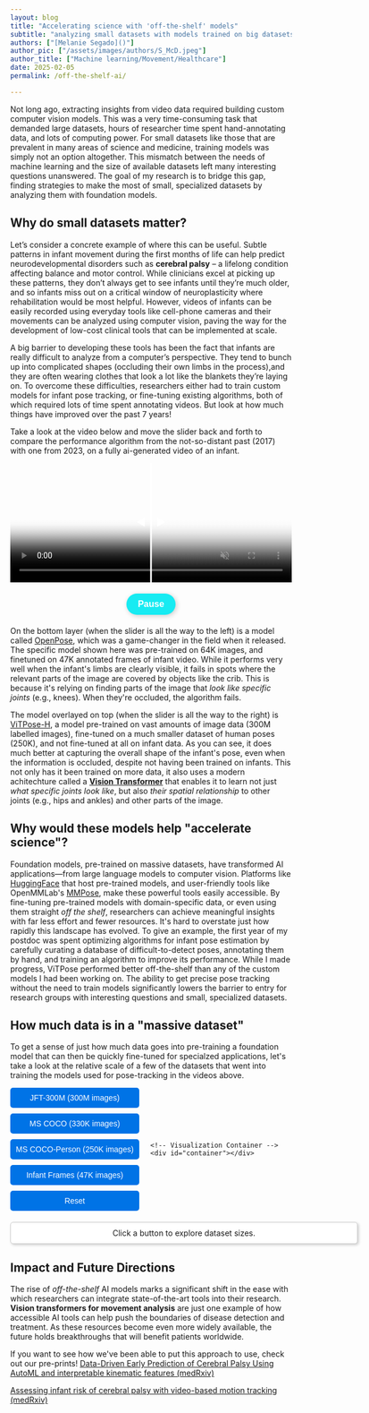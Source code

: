 ```yaml
---
layout: blog
title: "Accelerating science with 'off-the-shelf' models"
subtitle: "analyzing small datasets with models trained on big datasets"
authors: ["[Melanie Segado]()"]
author_pic: ["/assets/images/authors/S_McD.jpeg"]
author_title: ["Machine learning/Movement/Healthcare"]
date: 2025-02-05
permalink: /off-the-shelf-ai/

---
```



Not long ago, extracting insights from video data required building custom computer vision models. This was a very time-consuming task that demanded large datasets, hours of researcher time spent hand-annotating data, and lots of computing power. For small datasets like those that are prevalent in many areas of science and medicine, training models was simply not an option altogether. This mismatch between the needs of machine learning and the size of available datasets left many interesting questions unanswered. The goal of my research is to bridge this gap, finding strategies to make the most of small, specialized datasets by analyzing them with foundation models.

## Why do small datasets matter?

Let’s consider a concrete example of where this can be useful. Subtle patterns in infant movement during the first months of life can help predict neurodevelopmental disorders such as **cerebral palsy** – a lifelong condition affecting balance and motor control. While clinicians excel at picking up these patterns, they don’t always get to see infants until they’re much older, and so infants miss out on a critical window of neuroplasticity where rehabilitation would be most helpful. However, videos of infants can be easily recorded using everyday tools like cell-phone cameras and their movements can be analyzed using computer vision, paving the way for the development of low-cost clinical tools that can be implemented at scale.

A big barrier to developing these tools has been the fact that infants are really difficult to analyze from a computer’s perspective. They tend to bunch up into complicated shapes (occluding their own limbs in the process),and they are often wearing clothes that look a lot like the blankets they’re laying on. To overcome these difficulties, researchers either had to train custom models for infant pose tracking, or fine-tuning existing algorithms, both of which required lots of time spent annotating videos. But look at how much things have improved over the past 7 years! 

Take a look at the video below and move the slider back and forth to compare the performance algorithm from the not-so-distant past (2017) with one from 2023, on a fully ai-generated video of an infant.  

<div id="video-compare-container">

  <video id="video1" loop muted autoplay poster="../assets/post_assets/2025-03-01-Melanie-Segado/openpose.jpg">
    <source src="../assets/post_assets/2025-03-01-Melanie-Segado/openpose.mp4" type="video/mp4">
    <source src="../assets/post_assets/2025-03-01-Melanie-Segado/openpose.webm" type="video/webm">
  </video>
  <div id="video-clipper">
    <video id="video2" loop muted autoplay poster="../assets/post_assets/2025-03-01-Melanie-Segado/vitposeh.jpg">
      <source src="../assets/post_assets/2025-03-01-Melanie-Segado/vitposeh.mp4" type="video/mp4">
      <source src="../assets/post_assets/2025-03-01-Melanie-Segado/vitposeh.webm" type="video/webm">
    </video>
  </div>
  <!-- Initial Center Line with Arrows -->
  <div id="initial-line">
    <div class="arrow" id="left-arrow">◀</div>
    <div class="arrow" id="right-arrow">▶</div>
  </div>
  <div id="slider-line">
    <div class="year" id="dynamic-year-old">2017</div>
    <div class="year" id="dynamic-year-new">2023</div>
    <div class="arrow" id="dynamic-left-arrow">◀</div>
    <div class="arrow" id="dynamic-right-arrow">▶</div>
  </div>
</div>

<div id="button-container">
    <button id="pause-btn" class="cute-button">Pause</button>
</div>


<style>
  .cute-button{
    background:rgb(23, 235, 242); /* Soft turquoise */
    border: none;
    padding: 12px 24px;
    border-radius: 20px; /* Makes it rounded */
    font-size: 16px;
    font-weight: bold;
    color: white;
    cursor: pointer;
    box-shadow: 2px 2px 10px rgba(0, 0, 0, 0.2);
    transition: all 0.3s ease;
  }

  #video-compare-container {
    display: inline-block;
    line-height: 0;
    position: relative;
    width: 100%;
    padding-top: 42.3%;
  }

  #video-compare-container > video {
    width: 100%;
    position: absolute;
    top: 0;
    height: 100%;
  }

  #video-clipper {
    width: 50%;
    position: absolute;
    top: 0;
    bottom: 0;
    overflow: hidden;
  }

  #video-clipper video {
    width: 200%;
    position: absolute;
    height: 100%;
  }

  /* Style the Pause Button */
  #pause-btn {
    display: block;
    margin: 20px auto;
    padding: 10px 20px;
    font-size: 16px;
    cursor: pointer;
  }

  /* Initial Center Line */
  #initial-line {
    position: absolute;
    top: 0;
    left: 50%;
    width: 3px;
    height: 100%;
    background: white;
    transform: translateX(-50%);
    z-index: 10;
    transition: opacity 0.3s ease-in-out;
  }

  /* Vertical Slider Line */
  #slider-line {
    position: absolute;
    top: 0;
    width: 3px;
    height: 100%;
    background: white;
    pointer-events: none;
    z-index: 10;
    display: none;
  }

  /* Arrow Styles */
  .arrow {
    position: absolute;
    top: 50%;
    transform: translateY(-50%);
    font-size: 18px;
    color: white;
    font-weight: bold;
    background: rgba(0, 0, 0, 0);
    padding: 5px;
    border-radius: 50%;
    pointer-events: none;
  }
 .year{
    position: absolute;
    top: 50%;
    transform: translateY(-50%);
    font-size: 18px;
    color: white;
    font-weight: bold;
    background: rgba(0, 0, 0, 0);
    padding: 5px;
    border-radius: 50%;
    pointer-events: none;
 }
 
  #left-arrow, #dynamic-left-arrow {
    left: -20px;
  }

  #right-arrow, #dynamic-right-arrow {
    right: -20px;
  }

  /* Position the arrows for the initial line */
  #left-arrow {
    left: -30px;
  }

  #right-arrow {
    right: -30px;
  }

</style>

<script>
document.addEventListener("DOMContentLoaded", function () {
    var videoContainer = document.getElementById("video-compare-container"),
        video1 = document.getElementById("video1"),
        video2 = document.getElementById("video2"),
        videoClipper = document.getElementById("video-clipper"),
        initialLine = document.getElementById("initial-line"),
        sliderLine = document.getElementById("slider-line"),
        pauseBtn = document.getElementById("pause-btn");

    if (!video1 || !video2) {
        console.error("Error: One or more videos are missing.");
        return;
    }

    // Function to resync videos while keeping playback state
    function resyncVideos() {

        // Force both videos to the same timestamp
        video1.currentTime = video1.currentTime;
        video2.currentTime = video1.currentTime;

    }

    // Pause and Play Functionality (Button)
    pauseBtn.addEventListener("click", function () {
        if (video1.paused || video2.paused) {
            resyncVideos();
            video1.play();
            video2.play();
            pauseBtn.textContent = "Pause";
        } else {
            video1.pause();
            video2.pause();
            resyncVideos();
            pauseBtn.textContent = "Play";
        }
    });

    // Hide initial line when user interacts
    videoContainer.addEventListener("mouseenter", function () {
        initialLine.style.opacity = "0"; // Fade out initial line
    });

    videoContainer.addEventListener("mouseleave", function () {
        initialLine.style.opacity = "1"; // Fade it back in when mouse leaves
    });

    // Track Mouse Movement to Adjust Clipper Width and Show Dynamic Line
    videoContainer.addEventListener("mousemove", function (e) {
        var rect = videoContainer.getBoundingClientRect(),
            position = ((e.pageX - rect.left) / videoContainer.offsetWidth) * 100;

        if (position <= 100) { 
            videoClipper.style.width = position + "%";
            video2.style.width = ((100 / position) * 100) + "%";
            video2.style.zIndex = 3;

            // Show and move the dynamic vertical line
            sliderLine.style.display = "block";
            sliderLine.style.left = e.pageX - rect.left + "px";
        }
    });

    // Hide dynamic line when mouse leaves
    videoContainer.addEventListener("mouseleave", function () {
        sliderLine.style.display = "none";
    });
});


</script>

On the bottom layer (when the slider is all the way to the left) is a model called [OpenPose](https://doi.org/10.48550/arXiv.1812.08008), which was a game-changer in the field when it released. The specific model shown here was pre-trained on 64K images, and finetuned on 47K annotated frames of infant video. While it performs very well when the infant's limbs are clearly visible, it fails in spots where the relevant parts of the image are covered by objects like the crib. This is because it's relying on finding parts of the image that _look like specific joints_ (e.g., knees). When they're occluded, the algorithm fails.  

The model overlayed on top (when the slider is all the way to the right) is [ViTPose-H](https://doi.org/10.48550/arXiv.2204.12484), a model pre-trained on vast amounts of image data (300M labelled images), fine-tuned on a much smaller dataset of human poses (250K), and not fine-tuned at all on infant data. As you can see, it does much better at capturing the overall shape of the infant's pose, even when the information is occluded, despite not having been trained on infants. This not only has it been trained on more data, it also uses a modern achitechture called a **[Vision Transformer](https://doi.org/10.48550/arXiv.2010.11929)** that enables it to learn not just _what specific joints look like_, but also _their spatial relationship_ to other joints (e.g., hips and ankles) and other parts of the image. 

## Why would these models help "accelerate science"? 

Foundation models, pre-trained on massive datasets, have transformed AI applications—from large language models to computer vision. Platforms like [HuggingFace](https://huggingface.co/) that host pre-trained models, and user-friendly tools like OpenMMLab's [MMPose](https://mmpose.readthedocs.io/en/latest/overview.html), make these powerful tools easily accessible. By fine-tuning pre-trained models with domain-specific data, or even using them straight *off the shelf*, researchers can achieve meaningful insights with far less effort and fewer resources. It's hard to overstate just how rapidly this landscape has evolved. To give an example, the first year of my postdoc was spent optimizing algorithms for infant pose estimation by carefully curating a database of difficult-to-detect poses, annotating them by hand, and training an algorithm to improve its performance. While I made progress, ViTPose performed better off-the-shelf than any of the custom models I had been working on. The ability to get precise pose tracking without the need to train models significantly lowers the barrier to entry for research groups with interesting questions and small, specialized datasets. 

## How much data is in a "massive dataset"

To get a sense of just how much data goes into pre-training a foundation model that can then be quickly fine-tuned for specialzed applications, let's take a look at the relative scale of a few of the datasets that went into training the models used for pose-tracking in the videos above. 

<script src="https://d3js.org/d3.v7.min.js"></script>

<style>
    #container {
        position: relative;
        width: 300px;
        height: 300px;
        border: 2px solid #333;
        overflow: hidden;
    }
    .dataset {
        position: absolute;
        background-color: rgba(0, 123, 255, 0.7);
        border: 1px solid #0056b3;
        color: #fff;
        display: flex;
        justify-content: center;
        align-items: center;
        font-size: 10px;
        text-align: center;
    }
    .layout {
        display: flex;
        align-items: center;
        gap: 20px;
    }
    #buttons {
        display: flex;
        flex-direction: column;
        gap: 10px;
    }
    button {
        padding: 10px;
        font-size: 14px;
        cursor: pointer;
        background-color: #0073e6;
        color: white;
        border: none;
        border-radius: 5px;
    }
    button:hover {
        background-color: #005bb5;
    }
    #info-box {
        margin-top: 20px;
        padding: 10px;
        width: 600px;
        text-align: center;
        font-size: 14px;
        background: white;
        border: 1px solid #ccc;
        box-shadow: 2px 2px 5px rgba(0, 0, 0, 0.2);
        border-radius: 5px;
    }
</style>

<div class="layout">
    <!-- Sidebar Buttons -->
    <div id="buttons">
        <button onclick="drawDatasets('jft300m', 300)">JFT-300M (300M images)</button>
        <button onclick="drawDatasets('mscoco', 10)">MS COCO (330K images)</button>
        <button onclick="drawDatasets('mscoco-person', 9)">MS COCO-Person (250K images)</button>
        <button onclick="drawDatasets('infant-frames', 5)">Infant Frames (47K images)</button>
        <button onclick="resetView()">Reset</button>
    </div>

    <!-- Visualization Container -->
    <div id="container"></div>
</div>

<!-- Dynamic Textbox Below -->
<div id="info-box">Click a button to explore dataset sizes.</div>

<script>
    const datasets = [
        { 
            id: "jft300m", name: "JFT-300M", size: 300000000, width: 300, color: "#1f77b4", children: ["mscoco"], 
            descriptions: [
                "JFT-300M is a massive dataset with 300 million images, used to train powerful AI models. Google’s proprietary dataset is used in training vision transformers, which can then be fine-tuned for tasks like pose estimation."
            ] 
        },
        { 
            id: "mscoco", name: "MS COCO", size: 330000, width: 10, color: "#ff7f0e", children: ["mscoco-person"], 
            descriptions: [
                "MS COCO is a dataset with 330K images, used for object detection and segmentation. The dataset contains labelled images with 80 different object categories inlcluding humans with keypoint annotations. It is widely used in pose estimation and object detection benchmarks"
            ] 
        },
        { 
            id: "mscoco-person", name: "MS COCO-Person", size: 250000, width: 9, color: "#d62728", children: ["infant-frames"], 
            descriptions: [
                "MS COCO-Person is a subset of COCO focused on human annotations, with 250K images. It contains annotations for keypoints, making it essential for training and testing pose-estimation algorithms. This was used to train the OpenPose model visualized above, and to fine-tune ViTPose"
            ] 
        },
        { 
            id: "infant-frames", name: "Infant Frames", size: 47000, width: 5, color: "#2ca02c", children: [], 
            descriptions: [
                "47K hand-annotated infant movement frames, used to finetune the OpenPose algorithm. This dataset highlights the small scale of data available for many specialized applications."
            ] 
        }
    ];

    let textIndex = {}; // Store which text index is currently displayed

    function drawDatasets(parentId, parentSize) {
        const container = document.getElementById("container");
        const infoBox = document.getElementById("info-box");
        container.innerHTML = ""; // Clear container before redrawing

        let parentDataset = datasets.find(d => d.id === parentId);
        let scaleFactor = 300 / parentSize;

        // Cycle text index
        if (!textIndex[parentId]) textIndex[parentId] = 0;
        let descriptions = parentDataset.descriptions;
        infoBox.innerText = descriptions[textIndex[parentId]];
        textIndex[parentId] = (textIndex[parentId] + 1) % descriptions.length; // Move to next text

        // Draw the selected dataset at full size
        let parentDiv = document.createElement("div");
        parentDiv.classList.add("dataset");
        parentDiv.id = parentDataset.id;
        parentDiv.style.width = "300px";
        parentDiv.style.height = "300px";
        parentDiv.style.backgroundColor = parentDataset.color;
        parentDiv.innerHTML = `${parentDataset.name}<br>(${parentDataset.size.toLocaleString()} images)`;

        container.appendChild(parentDiv);

        // Draw the child datasets inside
        parentDataset.children.forEach(childId => {
            let childDataset = datasets.find(d => d.id === childId);
            let childSize = childDataset.width * scaleFactor;
            
            let childDiv = document.createElement("div");
            childDiv.classList.add("dataset");
            childDiv.id = childDataset.id;
            childDiv.style.width = `${childSize}px`;
            childDiv.style.height = `${childSize}px`;
            childDiv.style.backgroundColor = childDataset.color;
            childDiv.style.bottom = "5px";
            childDiv.style.left = "5px";
            childDiv.innerHTML = `${childDataset.name}<br>(${childDataset.size.toLocaleString()} images)`;

            container.appendChild(childDiv);
        });
    }

    function resetView() {
        const container = document.getElementById("container");
        const infoBox = document.getElementById("info-box");
        container.innerHTML = ""; // Clear container
        infoBox.innerText = "Click a button to explore dataset sizes."; // Reset text

        datasets.forEach(dataset => {
            let div = document.createElement("div");
            div.classList.add("dataset");
            div.id = dataset.id;
            div.style.width = `${dataset.width}px`;
            div.style.height = `${dataset.width}px`;
            div.style.backgroundColor = dataset.color;
            div.style.position = "absolute";
            div.style.bottom = "5px";
            div.style.left = "5px";
            div.innerHTML = `${dataset.name}<br>(${dataset.size.toLocaleString()} images)`;

            container.appendChild(div);
        });

        textIndex = {}; // Reset cycling index
    }

    // Initialize view
    resetView();
</script>

## Impact and Future Directions

The rise of *off-the-shelf* AI models marks a significant shift in the ease with which researchers can integrate state-of-the-art tools into their research. **Vision transformers for movement analysis** are just one example of how accessible AI tools can help push the boundaries of disease detection and treatment. As these resources become even more widely available, the future holds breakthroughs that will benefit patients worldwide.

If you want to see how we've been able to put this approach to use, check out our pre-prints! 
<a class="paper-title-link" href="https://doi.org/10.1101/2025.02.10.25322007"> Data-Driven Early Prediction of Cerebral Palsy Using AutoML and interpretable kinematic features (medRxiv)</a> 

<a class="paper-title-link" href="https://doi.org/10.1101/2024.11.06.24316844"> Assessing infant risk of cerebral palsy with video-based motion tracking (medRxiv)</a> 


